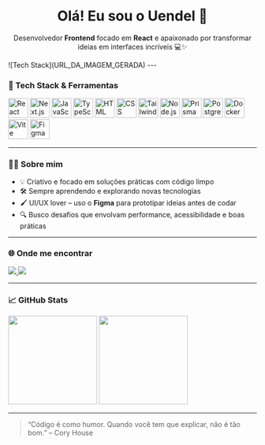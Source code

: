 <h1 align="center">Olá! Eu sou o Uendel 👋</h1>

<p align="center">
  Desenvolvedor <strong>Frontend</strong> focado em <strong>React</strong> e apaixonado por transformar ideias em interfaces incríveis 💻✨
</p>
![Tech Stack](URL_DA_IMAGEM_GERADA)
---

### 🚀 Tech Stack & Ferramentas

<p align="left">
  <a href="#"><img src="https://cdn.jsdelivr.net/gh/devicons/devicon/icons/react/react-original.svg" width="40" alt="React" /></a>
  <a href="#"><img src="https://cdn.jsdelivr.net/gh/devicons/devicon/icons/nextjs/nextjs-original.svg" width="40" alt="Next.js" /></a>
  <a href="#"><img src="https://cdn.jsdelivr.net/gh/devicons/devicon/icons/javascript/javascript-original.svg" width="40" alt="JavaScript" /></a>
  <a href="#"><img src="https://cdn.jsdelivr.net/gh/devicons/devicon/icons/typescript/typescript-original.svg" width="40" alt="TypeScript" /></a>
  <a href="#"><img src="https://cdn.jsdelivr.net/gh/devicons/devicon/icons/html5/html5-original.svg" width="40" alt="HTML" /></a>
  <a href="#"><img src="https://cdn.jsdelivr.net/gh/devicons/devicon/icons/css3/css3-original.svg" width="40" alt="CSS" /></a>
  <a href="#"><img src="https://upload.wikimedia.org/wikipedia/commons/thumb/d/d5/Tailwind_CSS_Logo.svg/512px-Tailwind_CSS_Logo.svg.png" width="40" alt="TailwindCSS" /></a>
  <a href="#"><img src="https://cdn.jsdelivr.net/gh/devicons/devicon/icons/nodejs/nodejs-original.svg" width="40" alt="Node.js" /></a>
  <a href="#"><img src="https://cdn.jsdelivr.net/gh/devicons/devicon/icons/prisma/prisma-original.svg" width="40" alt="Prisma" /></a>
  <a href="#"><img src="https://cdn.jsdelivr.net/gh/devicons/devicon/icons/postgresql/postgresql-original.svg" width="40" alt="PostgreSQL" /></a>
  <a href="#"><img src="https://cdn.jsdelivr.net/gh/devicons/devicon/icons/docker/docker-original.svg" width="40" alt="Docker" /></a>
  <a href="#"><img src="https://cdn.jsdelivr.net/gh/devicons/devicon/icons/vite/vite-original.svg" width="40" alt="Vite" /></a>
  <a href="#"><img src="https://cdn.jsdelivr.net/gh/devicons/devicon/icons/figma/figma-original.svg" width="40" alt="Figma" /></a>
</p>

---

### 👨‍💻 Sobre mim

- 💡 Criativo e focado em soluções práticas com código limpo
- 🛠️ Sempre aprendendo e explorando novas tecnologias
- 🖌️ UI/UX lover – uso o **Figma** para prototipar ideias antes de codar
- 🔍 Busco desafios que envolvam performance, acessibilidade e boas práticas

---

### 🌐 Onde me encontrar

<div align="left">
  <a href="https://portfolio-uendelup.vercel.app/" target="_blank">
    <img src="https://img.shields.io/badge/Portfólio-000?style=for-the-badge&logo=vercel&logoColor=white" />
  </a>
  <a href="https://www.linkedin.com/in/uendel-papa-1b6294211/" target="_blank">
    <img src="https://img.shields.io/badge/LinkedIn-0A66C2?style=for-the-badge&logo=linkedin&logoColor=white" />
  </a>
</div>

---

### 📈 GitHub Stats

<div align="left">
  <img height="180em" src="https://github-readme-stats.vercel.app/api?username=uendelpapa&show_icons=true&theme=radical" />
  <img height="180em" src="https://github-readme-stats.vercel.app/api/top-langs/?username=uendelpapa&layout=compact&theme=radical" />
</div>

---

> “Código é como humor. Quando você tem que explicar, não é tão bom.” – Cory House
